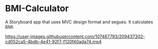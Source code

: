 # BMI-Calculator
A Storyboard app that uses MVC design format and segues. It calculates BMI.



https://user-images.githubusercontent.com/107467793/209437302-cd052ca5-4bdb-4e41-92f7-f120f40ada74.mp4

